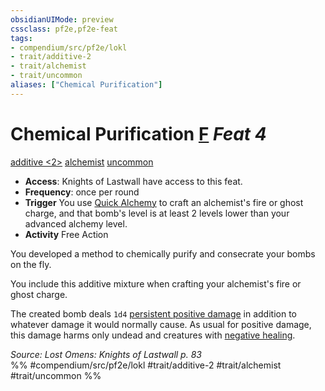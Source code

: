 ```yaml
---
obsidianUIMode: preview
cssclass: pf2e,pf2e-feat
tags:
- compendium/src/pf2e/lokl
- trait/additive-2
- trait/alchemist
- trait/uncommon
aliases: ["Chemical Purification"]
---
```

# Chemical Purification  [F](chapter-9-playing-the-game.md#Actions "Free Action") *Feat 4*  
[additive <2>](rules/traits/additive-2.md "Additive Feat Trait")  [alchemist](Reference/Rules/Traits/alchemist.md "Alchemist Class Trait")  [uncommon](uncommon.md "Uncommon Rarity Trait")  

- **Access**: Knights of Lastwall have access to this feat.
- **Frequency**: once per round
- **Trigger** You use [Quick Alchemy](Reference/Rules/Actions/quick-alchemy.md) to craft an alchemist's fire or ghost charge, and that bomb's level is at least 2 levels lower than your advanced alchemy level.
- **Activity** Free Action

You developed a method to chemically purify and consecrate your bombs on the fly.

You include this additive mixture when crafting your alchemist's fire or ghost charge.

The created bomb deals `1d4` [persistent positive damage](conditions.md#Persistent%20Damage) in addition to whatever damage it would normally cause. As usual for positive damage, this damage harms only undead and creatures with [negative healing](negative-healing-b2.md).

*Source: Lost Omens: Knights of Lastwall p. 83*  
%% #compendium/src/pf2e/lokl #trait/additive-2 #trait/alchemist #trait/uncommon %%